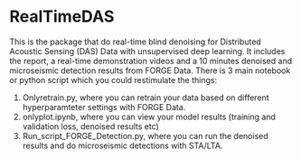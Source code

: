 # RealTimeDAS
This is the package that do real-time blind denoising for Distributed Acoustic Sensing (DAS) Data with unsupervised deep learning. It includes the report, a real-time demonstration videos and a 10 minutes denoised and microseismic detection results from FORGE Data.
There is 3 main notebook or python script which you could restimulate the things:  
1. Onlyretrain.py, where you can retrain your data based on different hyperparamteter settings with FORGE Data.
2. onlyplot.ipynb, where you can view your model results (training and validation loss, denoised results etc)
3. Run_script_FORGE_Detection.py, where you can run the denoised results and do microseismic detections with STA/LTA.
